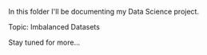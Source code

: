 In this folder I'll be documenting my Data Science project.

Topic: Imbalanced Datasets

Stay tuned for more...
